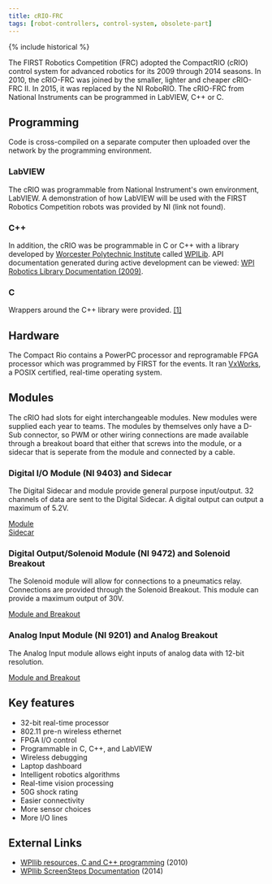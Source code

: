 ```yaml
---
title: cRIO-FRC
tags: [robot-controllers, control-system, obsolete-part]
---
```


{% include historical %}

The FIRST Robotics Competition (FRC) adopted the CompactRIO (cRIO) control system for advanced robotics for its 2009 through 2014 seasons. In 2010, the cRIO-FRC was joined by the smaller, lighter and cheaper cRIO-FRC II. In 2015, it was replaced by the NI RoboRIO. The cRIO-FRC from National Instruments can be programmed in LabVIEW, C++ or C.


##  Programming

Code is cross-compiled on a separate computer then uploaded over the network by the programming environment.


###  LabVIEW

The cRIO was programmable from National Instrument's own environment, LabVIEW. A demonstration of how LabVIEW will be used with the FIRST Robotics Competition robots was provided by NI (link not found).

###  C++

In addition, the cRIO was be programmable in C or C++ with a library developed by [Worcester Polytechnic Institute](https://web.archive.org/web/20170509210113/http://first.wpi.edu/ "https://web.archive.org/web/20170509210113/http://first.wpi.edu/") called [WPILib](wpilib). API documentation generated during active development can be viewed: [WPI Robotics Library Documentation (2009)](https://web.archive.org/web/20170111233254/http://users.wpi.edu/~bamiller/WPIRoboticsLibrary/index.html "https://web.archive.org/web/20170111233254/http://users.wpi.edu/~bamiller/WPIRoboticsLibrary/index.html").


###  C

Wrappers around the C++ library were provided. [[1]](http://web.archive.org/web/20170720203728/https://forums.usfirst.org/forum/general-discussions/first-programs/first-robotics-competition/competition-discussion/programming-aa/c-c-ac/4278-wpi-robotics-library-c-c-edition-documentation?postcount=1 "http://web.archive.org/web/20170720203728/https://forums.usfirst.org/forum/general-discussions/first-programs/first-robotics-competition/competition-discussion/programming-aa/c-c-ac/4278-wpi-robotics-library-c-c-edition-documentation?postcount=1")


##  Hardware

The Compact Rio contains a PowerPC processor and reprogramable FPGA processor which was programmed by FIRST for the events. It ran [VxWorks](http://www.wikipedia.org/wiki/VxWorks "wikipedia:VxWorks"), a POSIX certified, real-time operating system.


##  Modules

The cRIO had slots for eight interchangeable modules. New modules were supplied each year to teams. The modules by themselves only have a D-Sub connector, so PWM or other wiring connections are made available through a breakout board that either that screws into the module, or a sidecar that is seperate from the module and connected by a cable.


###  Digital I/O Module (NI 9403) and Sidecar

The Digital Sidecar and module provide general purpose input/output. 32 channels of data are sent to the Digital Sidecar. A digital output can output a maximum of 5.2V.

[Module](https://web.archive.org/web/20170720195845/http://first.wpi.edu/FRC/digital.html "https://web.archive.org/web/20170720195845/http://first.wpi.edu/FRC/digital.html")  
[Sidecar](https://web.archive.org/web/20170720201529/http://first.wpi.edu/FRC/digitalsidecar.html "https://web.archive.org/web/20170720201529/http://first.wpi.edu/FRC/digitalsidecar.html")

###  Digital Output/Solenoid Module (NI 9472) and Solenoid Breakout

The Solenoid module will allow for connections to a pneumatics relay. Connections are provided through the Solenoid Breakout. This module can provide a maximum output of 30V.

[Module and Breakout](https://web.archive.org/web/20170720201939/http://first.wpi.edu/FRC/solenoid.html "https://web.archive.org/web/20170720201939/http://first.wpi.edu/FRC/solenoid.html")

###  Analog Input Module (NI 9201) and Analog Breakout

The Analog Input module allows eight inputs of analog data with 12-bit resolution.

[Module and Breakout](https://web.archive.org/web/20170720202106/http://first.wpi.edu/FRC/analog.html "https://web.archive.org/web/20170720202106/http://first.wpi.edu/FRC/analog.html")


## Key features

* 32-bit real-time processor 
* 802.11 pre-n wireless ethernet 
* FPGA I/O control 
* Programmable in C, C++, and LabVIEW 
* Wireless debugging 
* Laptop dashboard 
* Intelligent robotics algorithms 
* Real-time vision processing 
* 50G shock rating 
* Easier connectivity 
* More sensor choices 
* More I/O lines 

## External Links

* [WPIlib resources, C and C++ programming](https://web.archive.org/web/20170115115408/http://first.wpi.edu/FRC/index.html "https://web.archive.org/web/20170115115408/http://first.wpi.edu/FRC/index.html") (2010)
* [WPIlib ScreenSteps Documentation](https://web.archive.org/web/20170301213604/http://wpilib.screenstepslive.com/s/3120 "https://web.archive.org/web/20170301213604/http://wpilib.screenstepslive.com/s/3120") (2014)
